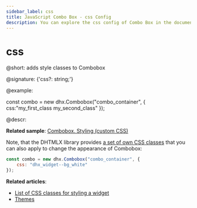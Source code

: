 ```yaml
---
sidebar_label: css
title: JavaScript Combo Box - css Config 
description: You can explore the css config of Combo Box in the documentation of the DHTMLX JavaScript UI library. Browse developer guides and API reference, try out code examples and live demos, and download a free 30-day evaluation version of DHTMLX Suite 7.
---
```


# css

@short: adds style classes to Combobox

@signature: {'css?: string;'}

@example:
<style>
    .my_first_class {
        /*some styles*/
    }
 
    .my_second_class {
        /*some styles*/
    }
</style>
 
const combo = new dhx.Combobox("combo_container", { 
    css:"my_first_class my_second_class"
});

@descr:

**Related sample**: [Combobox. Styling (custom CSS)](https://snippet.dhtmlx.com/lldd739i)

Note, that the DHTMLX library provides [a set of own CSS classes](helpers/base_elements.md#list-of-css-classes-for-styling-a-widget) that you can also apply to change the appearance of Combobox:

~~~js
const combo = new dhx.Combobox("combo_container", {
    css: "dhx_widget--bg_white"
});
~~~

**Related articles**: 
- [List of CSS classes for styling a widget](helpers/base_elements.md#list-of-css-classes-for-styling-a-widget)
- [Themes](themes.md)
